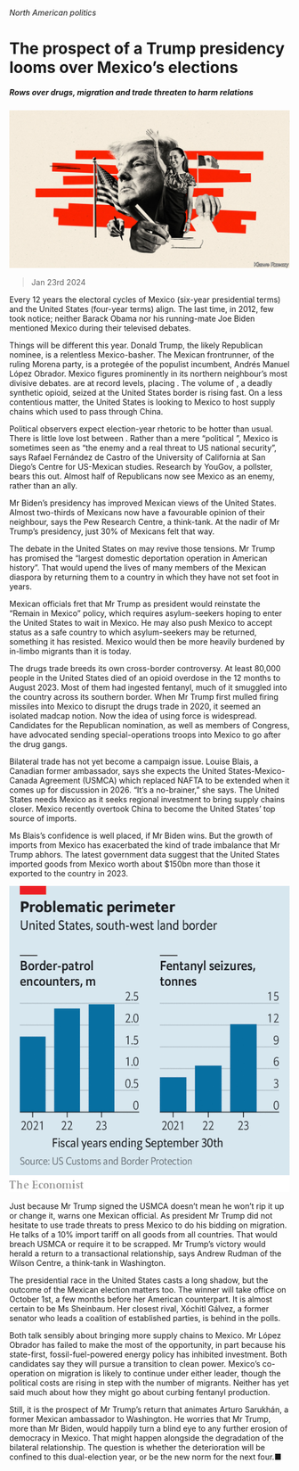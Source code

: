 ###### North American politics

# The prospect of a Trump presidency looms over Mexico’s elections 

##### Rows over drugs, migration and trade threaten to harm relations 

![image](images/20240127_AMD001.jpg) 

> Jan 23rd 2024 

Every 12 years the electoral cycles of Mexico (six-year presidential terms) and the United States (four-year terms) align. The last time, in 2012, few took notice; neither Barack Obama nor his running-mate Joe Biden mentioned Mexico during their televised debates.

Things will be different this year. Donald Trump, the likely Republican nominee, is a relentless Mexico-basher. The Mexican frontrunner,  of the ruling Morena party, is a protegée of the populist incumbent, Andrés Manuel López Obrador. Mexico figures prominently in its northern neighbour’s most divisive debates.  are at record levels, placing . The volume of , a deadly synthetic opioid, seized at the United States border is rising fast. On a less contentious matter, the United States is looking to Mexico to host supply chains which used to pass through China.

Political observers expect election-year rhetoric to be hotter than usual. There is little love lost between . Rather than a mere “political ”, Mexico is sometimes seen as “the enemy and a real threat to US national security”, says Rafael Fernández de Castro of the University of California at San Diego’s Centre for US-Mexican studies. Research by YouGov, a pollster, bears this out. Almost half of Republicans now see Mexico as an enemy, rather than an ally. 

Mr Biden’s presidency has improved Mexican views of the United States. Almost two-thirds of Mexicans now have a favourable opinion of their neighbour, says the Pew Research Centre, a think-tank. At the nadir of Mr Trump’s presidency, just 30% of Mexicans felt that way. 

The debate in the United States on may revive those tensions. Mr Trump has promised the “largest domestic deportation operation in American history”. That would upend the lives of many members of the Mexican diaspora by returning them to a country in which they have not set foot in years. 

Mexican officials fret that Mr Trump as president would reinstate the “Remain in Mexico” policy, which requires asylum-seekers hoping to enter the United States to wait in Mexico. He may also push Mexico to accept status as a safe country to which asylum-seekers may be returned, something it has resisted. Mexico would then be more heavily burdened by in-limbo migrants than it is today. 

The drugs trade breeds its own cross-border controversy. At least 80,000 people in the United States died of an opioid overdose in the 12 months to August 2023. Most of them had ingested fentanyl, much of it smuggled into the country across its southern border. When Mr Trump first mulled firing missiles into Mexico to disrupt the drugs trade in 2020, it seemed an isolated madcap notion. Now the idea of using force is widespread. Candidates for the Republican nomination, as well as members of Congress, have advocated sending special-operations troops into Mexico to go after the drug gangs. 

Bilateral trade has not yet become a campaign issue. Louise Blais, a Canadian former ambassador, says she expects the United States-Mexico-Canada Agreement (USMCA) which replaced NAFTA to be extended when it comes up for discussion in 2026. “It’s a no-brainer,” she says. The United States needs Mexico as it seeks regional investment to bring supply chains closer. Mexico recently overtook China to become the United States’ top source of imports. 

Ms Blais’s confidence is well placed, if Mr Biden wins. But the growth of imports from Mexico has exacerbated the kind of trade imbalance that Mr Trump abhors. The latest government data suggest that the United States imported goods from Mexico worth about $150bn more than those it exported to the country in 2023. 

![image](images/20240127_AMC147.png) 


Just because Mr Trump signed the USMCA doesn’t mean he won’t rip it up or change it, warns one Mexican official. As president Mr Trump did not hesitate to use trade threats to press Mexico to do his bidding on migration. He talks of a 10% import tariff on all goods from all countries. That would breach USMCA or require it to be scrapped. Mr Trump’s victory would herald a return to a transactional relationship, says Andrew Rudman of the Wilson Centre, a think-tank in Washington.

The presidential race in the United States casts a long shadow, but the outcome of the Mexican election matters too. The winner will take office on October 1st, a few months before her American counterpart. It is almost certain to be Ms Sheinbaum. Her closest rival, Xóchitl Gálvez, a former senator who leads a coalition of established parties, is behind in the polls. 

Both talk sensibly about bringing more supply chains to Mexico. Mr López Obrador has failed to make the most of the opportunity, in part because his state-first, fossil-fuel-powered energy policy has inhibited investment. Both candidates say they will pursue a transition to clean power. Mexico’s co-operation on migration is likely to continue under either leader, though the political costs are rising in step with the number of migrants. Neither has yet said much about how they might go about curbing fentanyl production. 

Still, it is the prospect of Mr Trump’s return that animates Arturo Sarukhán, a former Mexican ambassador to Washington. He worries that Mr Trump, more than Mr Biden, would happily turn a blind eye to any further erosion of democracy in Mexico. That might happen alongside the degradation of the bilateral relationship. The question is whether the deterioration will be confined to this dual-election year, or be the new norm for the next four.■

